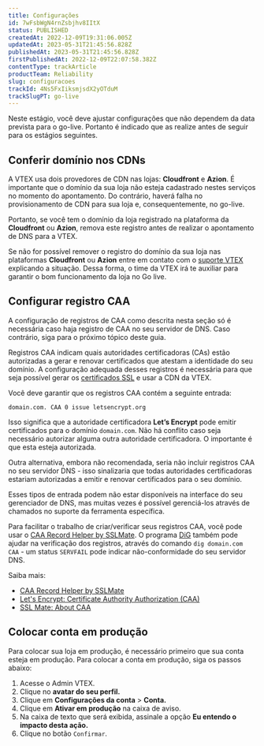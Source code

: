```yaml
---
title: Configurações
id: 7wFsbWgN4rnZsbjhv8IItX
status: PUBLISHED
createdAt: 2022-12-09T19:31:06.005Z
updatedAt: 2023-05-31T21:45:56.828Z
publishedAt: 2023-05-31T21:45:56.828Z
firstPublishedAt: 2022-12-09T22:07:58.382Z
contentType: trackArticle
productTeam: Reliability
slug: configuracoes
trackId: 4Ns5FxIiksmjsdX2yOTduM
trackSlugPT: go-live
---
```


Neste estágio, você deve ajustar configurações que não dependem da data prevista para o go-live. Portanto é indicado que as realize antes de seguir para os estágios seguintes.

## Conferir domínio nos CDNs

A VTEX usa dois provedores de CDN nas lojas: **Cloudfront** e **Azion**. É importante que o domínio da sua loja não esteja cadastrado nestes serviços no momento do apontamento. Do contrário, haverá falha no provisionamento de CDN para sua loja e, consequentemente, no go-live.

Portanto, se você tem o domínio da loja registrado na plataforma da **Cloudfront** ou **Azion**, remova este registro antes de realizar o apontamento de DNS para a VTEX.

<div class="alert alert-warning">
Se não for possível remover o registro do domínio da sua loja nas plataformas <strong>Cloudfront</strong> ou <strong>Azion</strong> entre em contato com o <a href="https://help.vtex.com/pt/support">suporte VTEX</a> explicando a situação. Dessa forma, o time da VTEX irá te auxiliar para garantir o bom funcionamento da loja no Go live.
</div>

## Configurar registro CAA

<div class="alert alert-warning">
A configuração de registros de CAA como descrita nesta seção só é necessária caso haja registro de CAA no seu servidor de DNS. Caso contrário, siga para o próximo tópico deste guia.
</div>

Registros CAA indicam quais autoridades certificadoras (CAs) estão autorizadas a gerar e renovar certificados que atestam a identidade do seu domínio. A configuração adequada desses registros é necessária para que seja possível gerar os [certificados SSL](https://help.vtex.com/pt/tutorial/certificado-de-seguranca-ssl-a-que-se-refere-e-como-contratar--tutorials_1308) e usar a CDN da VTEX.

Você deve garantir que os registros CAA contém a seguinte entrada:

```
domain.com. CAA 0 issue letsencrypt.org
```

Isso significa que a autoridade certificadora **Let’s Encrypt** pode emitir certificados para o domínio `domain.com`. Não há conflito caso seja necessário autorizar alguma outra autoridade certificadora. O importante é que esta esteja autorizada.

Outra alternativa, embora não recomendada, seria não incluir registros CAA no seu servidor DNS - isso sinalizaria que todas autoridades certificadoras estariam autorizadas a emitir e renovar certificados para o seu domínio.

<div class="alert alert-info">
Esses tipos de entrada podem não estar disponíveis na interface do seu gerenciador de DNS, mas muitas vezes é possível gerenciá-los através de chamados no suporte da ferramenta específica.
</div>

Para facilitar o trabalho de criar/verificar seus registros CAA, você pode usar o [CAA Record Helper by SSLMate](https://sslmate.com/caa/). O programa [DiG](https://www.hostinger.com/tutorials/how-to-use-the-dig-command-in-linux/) também pode ajudar na verificação dos registros, através do comando `dig domain.com CAA` - um status `SERVFAIL` pode indicar não-conformidade do seu servidor DNS.

<div class = "alert alert-info">
Saiba mais:
<p>
<ul>
<li><a href="https://sslmate.com/caa/">CAA Record Helper by SSLMate</a></li>
<li><a href="https://letsencrypt.org/docs/caa/">Let's Encrypt: Certificate Authority Authorization (CAA)</a></li>
<li><a href="https://sslmate.com/caa/about">SSL Mate: About CAA</a></li>
</ul>
</p>
</div>

## Colocar conta em produção

Para colocar sua loja em produção, é necessário primeiro que sua conta esteja em produção. Para colocar a conta em produção, siga os passos abaixo:

1. Acesse o Admin VTEX.
2. Clique no **avatar do seu perfil.**
3. Clique em **Configurações da conta** > **Conta.**
4. Clique em **Ativar em produção** na caixa de aviso.
5. Na caixa de texto que será exibida, assinale a opção **Eu entendo o impacto desta ação.**
6. Clique no botão `Confirmar`.
